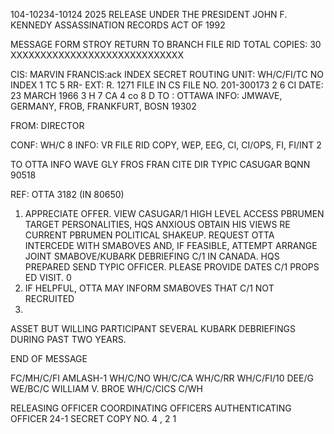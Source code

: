 104-10234-10124 2025 RELEASE UNDER THE PRESIDENT JOHN F. KENNEDY ASSASSINATION RECORDS ACT OF 1992

MESSAGE FORM STROY RETURN TO BRANCH FILE RID
TOTAL COPIES: 30 XXXXXXXXXXXXXXXXXXXXXXXXXXXXX

CIS: MARVIN FRANCIS:ack INDEX SECRET ROUTING
UNIT: WH/C/FI/TC NO INDEX 1 TC 5 RR-
EXT: R. 1271 FILE IN CS FILE NO. 201-300173 2 6 CI
DATE: 23 MARCH 1966 3 H 7 CA
4 co 8 D
TO : OTTAWA INFO: JMWAVE, GERMANY, FROB, FRANKFURT, BOSN 19302

FROM: DIRECTOR

CONF: WH/C 8 INFO: VR FILE RID COPY, WEP, EEG, CI, CI/OPS, FI, FI/INT 2

TO OTTA INFO WAVE GLY FROS FRAN CITE DIR
TYPIC CASUGAR BQNN 90518

REF: OTTA 3182 (IN 80650)

1. APPRECIATE OFFER. VIEW CASUGAR/1 HIGH LEVEL ACCESS PBRUMEN
TARGET PERSONALITIES, HQS ANXIOUS OBTAIN HIS VIEWS RE CURRENT PBRUMEN
POLITICAL SHAKEUP. REQUEST OTTA INTERCEDE WITH SMABOVES AND, IF
FEASIBLE, ATTEMPT ARRANGE JOINT SMABOVE/KUBARK DEBRIEFING C/1 IN
CANADA. HQS PREPARED SEND TYPIC OFFICER. PLEASE PROVIDE DATES C/1 PROPS ED
VISIT.
0
2. IF HELPFUL, OTTA MAY INFORM SMABOVES THAT C/1 NOT RECRUITED
2.
ASSET BUT WILLING PARTICIPANT SEVERAL KUBARK DEBRIEFINGS DURING PAST
TWO YEARS.

END OF MESSAGE

FC/MH/C/FI AMLASH-1
WH/C/NO
WH/C/CA
WH/C/RR
WH/C/FI/10
DEE/G
WE/BC/C WILLIAM V. BROE
WH/C/CICS C/WH

RELEASING OFFICER COORDINATING OFFICERS AUTHENTICATING
OFFICER
24-1 SECRET COPY NO.
4
,
2
1
